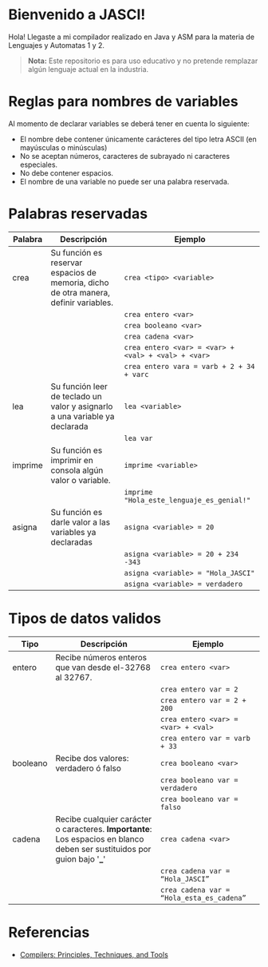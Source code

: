 # Bienvenido a JASCI!

Hola! Llegaste a mi compilador realizado en Java y ASM para la materia de Lenguajes y Automatas 1 y 2. 
> **Nota:** Este repositorio es para uso educativo y no pretende remplazar algún lenguaje actual en la industria.

# Reglas para nombres de variables
Al momento de declarar variables se deberá tener en cuenta lo siguiente:
-  El nombre debe contener únicamente carácteres del tipo letra ASCII (en mayúsculas o minúsculas)
-  No se aceptan números, caracteres de subrayado ni caracteres especiales.
-  No debe contener espacios.
-  El nombre de una variable no puede ser una palabra reservada.

# Palabras reservadas

|Palabra|Descripción| Ejemplo
|-|-|-|
|crea|Su función es reservar espacios de memoria, dicho de otra manera, definir variables.| `crea <tipo> <variable>`
|||`crea entero <var>`|
|||`crea booleano <var>`|
|||`crea cadena <var>`|
|||`crea entero <var> = <var> + <val> + <val> + <var>`|
|||`crea entero vara = varb + 2 + 34 + varc`|
|lea|Su función leer de teclado un valor y asignarlo a una variable ya declarada| `lea <variable>`
|||`lea var` 
|imprime|Su función es imprimir en consola algún valor o variable.| `imprime <variable>`
|||`imprime "Hola_este_lenguaje_es_genial!"`|
|asigna|Su función es darle valor a las variables ya declaradas| `asigna <variable> = 20`
|||`asigna <variable> = 20 + 234 -343`|
|||`asigna <variable> = "Hola_JASCI"`|
|||`asigna <variable> = verdadero`|

# Tipos de datos validos
|      Tipo          |Descripción          |Ejemplo                         |
|-|-|-|
|entero|Recibe números enteros que van desde el-32768 al 32767.|`crea entero <var>`
||| `crea entero var = 2`
||| `crea entero var = 2 + 200 `|
||| `crea entero <var> = <var> + <val> `|
||| `crea entero var = varb + 33 `|
|booleano|Recibe dos valores: verdadero ó falso|`crea booleano <var>`
||| `crea booleano var = verdadero`
||| `crea booleano var = falso`
|cadena|Recibe cualquier carácter o caracteres. **Importante**: Los espacios en blanco deben ser sustituidos por guion bajo '**_**'|`crea cadena <var>`
|||`crea cadena var = “Hola_JASCI”`
||| `crea cadena var = “Hola_esta_es_cadena”`

# Referencias

 - [Compilers: Principles, Techniques, and Tools](https://github.com/germanoa/compiladores/blob/master/doc/ebook/Compiladores%20Principios%2C%20Tecnicas%20e%20Ferramentas%20-%20Alfred%20V.%20Aho.pdf)
